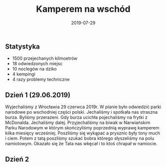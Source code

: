 ﻿---
layout: post
title: Kamperem na wschód
date: 2019-07-29
description: # Add post description (optional)
img: Kamperem_na_wschod.JPG
tags: [Kamperowanie, Polska]
author: # Add name author (optional)
---
## Statystyka
* 1500 przejechanych kilmoetrów
* 18 odwiedzonych miejsc
* 10 noclegów na dziko
* 4 kempingi
* 4 razy problemy techniczne

## Dzień 1 (29.06.2019)
Wyjechaliśmy z Wrocławia 29 czerwca 2019r. W planie było odwiedzić parki narodowe po wschodniej części polski. Jechaliśmy i spotkała nas straszna burza. Byliśmy przerażeni. Gdy burza ucichła pojechaliśmy  na frytki z McDonalda. Jechaliśmy dalej. Przyjechaliśmy na biwak w Narwiańskim Parku Narodowym w którym skończyliśmy poprzednią wyprawę kamperem kilka miesięcy wcześniej. 
Poszliśmy się wykąpać a prysznic były tony much i ciem. Potem z tatą poszliśmy szukać bobra którego słyszeliśmy na polu namiotowym. Okazało się że Tata nas wkęcał i to ktoś chrapał w namiocie. 

## Dzień 2
